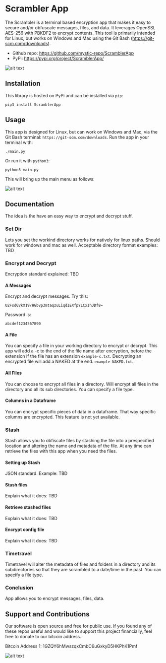 # Scrambler App
The Scrambler is a terminal based encryption app that makes it easy to secure and/or obfuscate messages, files, and data. It leverages OpenSSL AES-256 with PBKDF2 to encrypt contents. This tool is primarily intended for Linux, but works on Windows and Mac using the Git Bash (https://git-scm.com/downloads).
* Github repo: https://github.com/mystic-repo/ScramblerApp
* PyPi: https://pypi.org/project/ScramblerApp/

![alt text](https://github.com/mystic-repo/ScramblerApp/blob/master/doc/scrambler-preview.gif?raw=true)

## Installation
This library is hosted on PyPi and can be installed via ```pip```:
```
pip3 install ScramblerApp
```

## Usage
This app is designed for Linux, but can work on Windows and Mac, via the Git Bash terminal: ```https://git-scm.com/downloads```. Run the app in your terminal with: 
```
./main.py
```
Or run it with ```python3```:
```
python3 main.py
```

This will bring up the main menu as follows:

![alt text](https://github.com/mystic-repo/ScramblerApp/blob/master/doc/scrambler-mainmenu.png?raw=true)

## Documentation

The idea is the have an easy way to encrypt and decrypt stuff.

### Set Dir
Lets you set the workind directory works for natively for linux paths. Should work for windows and mac as well. Acceptable directory format examples: TBD

### Encrypt and Decrypt

Encryption standard explained: TBD

#### A Messages

Encrypt and decrypt messages. Try this:
```
U2FsdGVkX19/HGbvp3mtaqzuLiqdIEXfpYLCxIhJDf8=
```
Password is:
```
abcdef1234567890
```

#### A File

You can specify a file in your working directory to encrypt or decrypt. This app will add a -c to the end of the file name after encryption, before the extension if the file has an extension ```example-c.txt```. Decrypting an encrypted file will add a NAKED at the end. ```example-NAKED.txt```.

#### All Files

You can choose to encrypt all files in a directory. Will encrypt all files in the directory and all its sub directories. You can specify a file type.

#### Columns in a Dataframe
You can encrypt specific pieces of data in a dataframe. That way specific columns are encrypted. This feature is not yet available.

### Stash
Stash allows you to obfiscate files by stashing the file into a prespecified location and altering the name and metadata of the file. At any time can retrieve the files with this app when you need the files.

#### Setting up Stash
JSON standard. Example: TBD

#### Stash files
Explain what it does: TBD

#### Retrieve stashed files
Explain what it does: TBD

#### Encrypt config file
Explain what it does: TBD

### Timetravel
Timetravel will alter the metadata of files and folders in a directory and its subdirectories so that they are scrambled to a date/time in the past. You can specify a file type.

### Conclusion
App allows you to encrypt messages, files, data.

## Support and Contributions
Our software is open source and free for public use. If you found any of these repos useful and would like to support this project financially, feel free to donate to our bitcoin address.

Bitcoin Address 1: 1GZQY6hMwszqxCmbC6uGxkyD5HKPhK1Pmf

![alt text](https://github.com/mystic-repo/BitcoinAddresses/blob/master/btcaddr1.png?raw=true)

